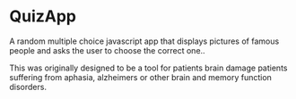 # QuizApp
A random multiple choice javascript app that displays pictures of famous people and asks the user to choose the correct one..

This was originally designed to be a tool for patients brain damage patients suffering from aphasia, alzheimers or other brain and memory function disorders.

